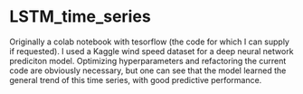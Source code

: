 # LSTM_time_series

Originally a colab notebook with tesorflow (the code for which I can supply if requested). I used a Kaggle wind speed dataset for a deep neural network prediciton model. Optimizing hyperparameters and refactoring the current code are obviously necessary, but one can see that the model learned the general trend of this time series, with good predictive performance. 
